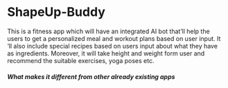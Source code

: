 # ShapeUp-Buddy
This is a fitness app which will have an integrated AI bot that’ll help the users to get a personalized meal and workout plans based on user input. 
It ‘ll also include special recipes based on users input about what they have as ingredients.
Moreover, it will take height and weight form user and recommend the suitable exercises, yoga poses etc.

<h5> What makes it different from other already existing apps </h5>

